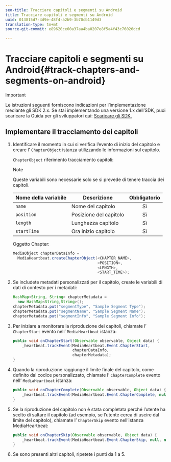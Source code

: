 ```yaml
---
seo-title: Tracciare capitoli e segmenti su Android
title: Tracciare capitoli e segmenti su Android
uuid: 013815d7-4d9e-48f4-a2b9-3b70cb1149d3
translation-type: tm+mt
source-git-commit: e89620ce60a37aa4ba0207e8f5a4f43c76026dcd

---
```



# Tracciare capitoli e segmenti su Android{#track-chapters-and-segments-on-android}

>[!IMPORTANT]
>
>Le istruzioni seguenti forniscono indicazioni per l’implementazione mediante gli SDK 2.x. Se stai implementando una versione 1.x dell’SDK, puoi scaricare la Guida per gli sviluppatori qui: [Scaricare gli SDK.](/help/sdk-implement/download-sdks.md)

## Implementare il tracciamento dei capitoli

1. Identificare il momento in cui si verifica l’evento di inizio del capitolo e creare l’ `ChapterObject` istanza utilizzando le informazioni sul capitolo.

   `ChapterObject` riferimento tracciamento capitoli:

   >[!NOTE]
   >
   >Queste variabili sono necessarie solo se si prevede di tenere traccia dei capitoli.

   | Nome della variabile | Descrizione | Obbligatorio |
   | --- | --- | :---: |
   | `name` | Nome del capitolo | Sì |
   | `position` | Posizione del capitolo | Sì |
   | `length` | Lunghezza capitolo | Sì |
   | `startTime` | Ora inizio capitolo | Sì |

   Oggetto Chapter:

   ```java
   MediaObject chapterDataInfo =  
     MediaHeartbeat.createChapterObject(<CHAPTER_NAME>,  
                                        <POSITION>,  
                                        <LENGTH>,  
                                        <START_TIME>);
   ```

1. Se includete metadati personalizzati per il capitolo, create le variabili di dati di contesto per i metadati:

   ```java
   HashMap<String, String> chapterMetadata =  
     new HashMap<String,String>(); 
   chapterMetadata.put("segmentType", "Sample Segment Type"); 
   chapterMetadata.put("segmentName", "Sample Segment Name"); 
   chapterMetadata.put("segmentInfo", "Sample Segment Info");
   ```

1. Per iniziare a monitorare la riproduzione dei capitoli, chiamate l’ `ChapterStart` evento nell’ `MediaHeartbeat` istanza:

   ```java
   public void onChapterStart(Observable observable, Object data) {  
       _heartbeat.trackEvent(MediaHeartbeat.Event.ChapterStart,  
                             chapterDataInfo,  
                             chapterMetadata); 
   }
   ```

1. Quando la riproduzione raggiunge il limite finale del capitolo, come definito dal codice personalizzato, chiamate l’ `ChapterComplete` evento nell’ `MediaHeartbeat` istanza:

   ```java
   public void onChapterComplete(Observable observable, Object data) {  
       _heartbeat.trackEvent(MediaHeartbeat.Event.ChapterComplete, null, null); 
   }
   ```

1. Se la riproduzione del capitolo non è stata completata perché l’utente ha scelto di saltare il capitolo (ad esempio, se l’utente cerca di uscire dal limite del capitolo), chiamate l’ `ChapterSkip` evento nell’istanza MediaHeartbeat:

   ```java
   public void onChapterSkip(Observable observable, Object data) {  
       _heartbeat.trackEvent(MediaHeartbeat.Event.ChapterSkip, null, null); 
   }
   ```

1. Se sono presenti altri capitoli, ripetete i punti da 1 a 5.

